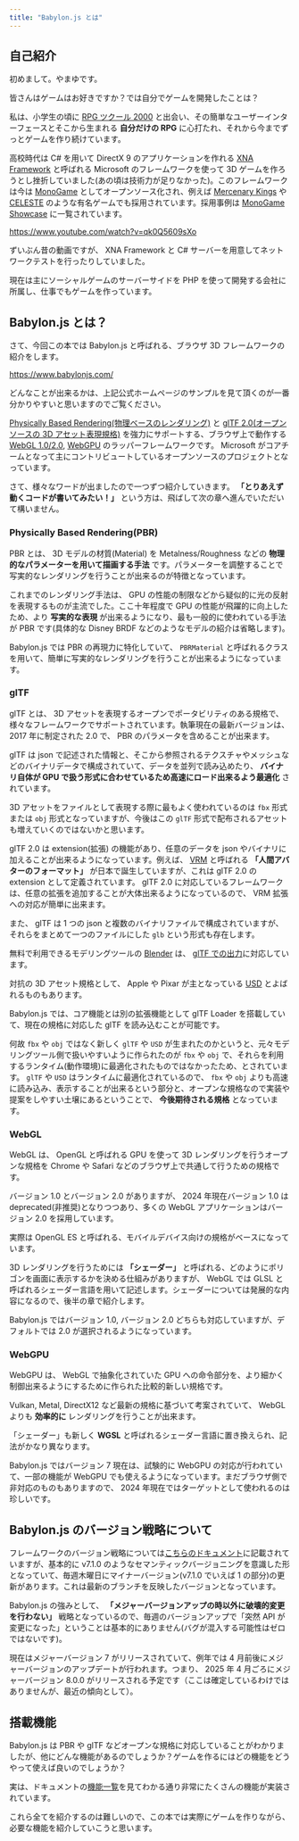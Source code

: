 ```yaml
---
title: "Babylon.js とは"
---
```


## 自己紹介

初めまして。やまゆです。

皆さんはゲームはお好きですか？では自分でゲームを開発したことは？

私は、小学生の頃に [RPG ツクール 2000](https://rpgmakerofficial.com/product/products/rpg2000/index/) と出会い、その簡単なユーザーインターフェースとそこから生まれる **自分だけの RPG** に心打たれ、それから今までずっとゲームを作り続けています。

高校時代は C# を用いて DirectX 9 のアプリケーションを作れる [XNA Framework](https://ja.wikipedia.org/wiki/Microsoft_XNA) と呼ばれる Microsoft のフレームワークを使って 3D ゲームを作ろうとし挫折していました(あの頃は技術力が足りなかった)。このフレームワークは今は [MonoGame](https://monogame.net/) としてオープンソース化され、例えば [Mercenary Kings](https://mercenarykings.com/) や [CELESTE](https://www.celestegame.com/) のような有名ゲームでも採用されています。採用事例は [MonoGame Showcase](https://monogame.net/showcase/) に一覧されています。

<https://www.youtube.com/watch?v=qk0Q5609sXo>

ずいぶん昔の動画ですが、 XNA Framework と C# サーバーを用意してネットワークテストを行ったりしていました。

現在は主にソーシャルゲームのサーバーサイドを PHP を使って開発する会社に所属し、仕事でもゲームを作っています。

## Babylon.js とは？

さて、今回この本では Babylon.js と呼ばれる、ブラウザ 3D フレームワークの紹介をします。

<https://www.babylonjs.com/>

どんなことが出来るかは、上記公式ホームページのサンプルを見て頂くのが一番分かりやすいと思いますのでご覧ください。

[Physically Based Rendering(物理ベースのレンダリング)](https://ja.wikipedia.org/wiki/%E7%89%A9%E7%90%86%E3%83%99%E3%83%BC%E3%82%B9%E3%82%B7%E3%82%A7%E3%83%BC%E3%83%87%E3%82%A3%E3%83%B3%E3%82%B0) と [glTF 2.0(オープンソースの 3D アセット表現規格)](https://ja.wikipedia.org/wiki/GlTF#glTF_2.0) を強力にサポートする、ブラウザ上で動作する [WebGL 1.0/2.0](https://ja.wikipedia.org/wiki/WebGL), [WebGPU](https://ja.wikipedia.org/wiki/WebGPU) のラッパーフレームワークです。 Microsoft がコアチームとなって主にコントリビュートしているオープンソースのプロジェクトとなっています。

さて、様々なワードが出ましたので一つずつ紹介していきます。 **「とりあえず動くコードが書いてみたい！」** という方は、飛ばして次の章へ進んでいただいて構いません。

### Physically Based Rendering(PBR)

PBR とは、 3D モデルの材質(Material) を Metalness/Roughness などの **物理的なパラメーターを用いて描画する手法** です。パラメーターを調整することで写実的なレンダリングを行うことが出来るのが特徴となっています。

これまでのレンダリング手法は、 GPU の性能の制限などから疑似的に光の反射を表現するものが主流でした。ここ十年程度で GPU の性能が飛躍的に向上したため、より **写実的な表現** が出来るようになり、最も一般的に使われている手法が PBR です(具体的な Disney BRDF などのようなモデルの紹介は省略します)。

Babylon.js では PBR の再現力に特化していて、 `PBRMaterial` と呼ばれるクラスを用いて、簡単に写実的なレンダリングを行うことが出来るようになっています。

### glTF

glTF とは、 3D アセットを表現するオープンでポータビリティのある規格で、様々なフレームワークでサポートされています。執筆現在の最新バージョンは、 2017 年に制定された 2.0 で、 PBR のパラメータを含めることが出来ます。

glTF は json で記述された情報と、そこから参照されるテクスチャやメッシュなどのバイナリデータで構成されていて、データを並列で読み込めたり、 **バイナリ自体が GPU で扱う形式に合わせているため高速にロード出来るよう最適化** されています。

3D アセットをファイルとして表現する際に最もよく使われているのは `fbx` 形式または `obj` 形式となっていますが、今後はこの `glTF` 形式で配布されるアセットも増えていくのではないかと思います。

glTF 2.0 は extension(拡張) の機能があり、任意のデータを json やバイナリに加えることが出来るようになっています。例えば、 [VRM](https://vrm.dev/) と呼ばれる **「人間アバターのフォーマット」** が日本で誕生していますが、これは glTF 2.0 の extension として定義されています。 glTF 2.0 に対応しているフレームワークは、任意の拡張を追加することが大体出来るようになっているので、 VRM 拡張への対応が簡単に出来ます。

また、 glTF は 1 つの json と複数のバイナリファイルで構成されていますが、それらをまとめて一つのファイルにした `glb` という形式も存在します。

無料で利用できるモデリングツールの [Blender](https://www.blender.jp/) は、 [glTF での出力](https://docs.blender.org/manual/ja/dev/addons/import_export/scene_gltf2.html)に対応しています。

対抗の 3D アセット規格として、 Apple や Pixar が主となっている [USD](https://openusd.org/release/index.html) とよばれるものもあります。

Babylon.js では、コア機能とは別の拡張機能として glTF Loader を搭載していて、現在の規格に対応した glTF を読み込むことが可能です。

何故 `fbx` や `obj` ではなく新しく `glTF` や `USD` が生まれたのかというと、元々モデリングツール側で扱いやすいように作られたのが `fbx` や `obj` で、それらを利用するランタイム(動作環境)に最適化されたものではなかったため、とされています。 `glTF` や `USD` はランタイムに最適化されているので、 `fbx` や `obj` よりも高速に読み込み、表示することが出来るという部分と、オープンな規格なので実装や提案をしやすい土壌にあるということで、 **今後期待される規格** となっています。

### WebGL

WebGL は、 OpenGL と呼ばれる GPU を使って 3D レンダリングを行うオープンな規格を Chrome や Safari などのブラウザ上で共通して行うための規格です。

バージョン 1.0 とバージョン 2.0 がありますが、 2024 年現在バージョン 1.0 は deprecated(非推奨)となりつつあり、多くの WebGL アプリケーションはバージョン 2.0 を採用しています。

実際は OpenGL ES と呼ばれる、モバイルデバイス向けの規格がベースになっています。

3D レンダリングを行うためには **「シェーダー」** と呼ばれる、どのようにポリゴンを画面に表示するかを決める仕組みがありますが、 WebGL では GLSL と呼ばれるシェーダー言語を用いて記述します。シェーダーについては発展的な内容になるので、後半の章で紹介します。

Babylon.js ではバージョン 1.0, バージョン 2.0 どちらも対応していますが、デフォルトでは 2.0 が選択されるようになっています。

### WebGPU

WebGPU は、 WebGL で抽象化されていた GPU への命令部分を、より細かく制御出来るようにするために作られた比較的新しい規格です。

Vulkan, Metal, DirectX12 など最新の規格に基づいて考案されていて、 WebGL よりも **効率的に** レンダリングを行うことが出来ます。

「シェーダー」も新しく **WGSL** と呼ばれるシェーダー言語に置き換えられ、記法がかなり異なります。

Babylon.js ではバージョン 7 現在は、試験的に WebGPU の対応が行われていて、一部の機能が WebGPU でも使えるようになっています。まだブラウザ側で非対応のものもありますので、 2024 年現在ではターゲットとして使われるのは珍しいです。

## Babylon.js のバージョン戦略について

フレームワークのバージョン戦略については[こちらのドキュメント](https://doc.babylonjs.com/setup/frameworkPackages/frameworkVers)に記載されていますが、基本的に v7.1.0 のようなセマンティックバージョニングを意識した形となっていて、毎週木曜日にマイナーバージョン(v7.1.0 でいえば 1 の部分)の更新があります。これは最新のブランチを反映したバージョンとなっています。

Babylon.js の強みとして、 **「メジャーバージョンアップの時以外に破壊的変更を行わない」** 戦略となっているので、毎週のバージョンアップで「突然 API が変更になった」ということは基本的にありません(バグが混入する可能性はゼロではないです)。

現在はメジャーバージョン 7 がリリースされていて、例年では 4 月前後にメジャーバージョンのアップデートが行われます。つまり、 2025 年 4 月ごろにメジャーバージョン 8.0.0 がリリースされる予定です（ここは確定しているわけではありませんが、最近の傾向として）。

## 搭載機能

Babylon.js は PBR や glTF などオープンな規格に対応していることがわかりましたが、他にどんな機能があるのでしょうか？ゲームを作るにはどの機能をどうやって使えば良いのでしょうか？

実は、ドキュメントの[機能一覧](https://doc.babylonjs.com/features/featuresDeepDive)を見てわかる通り非常にたくさんの機能が実装されています。

これら全てを紹介するのは難しいので、この本では実際にゲームを作りながら、必要な機能を紹介していこうと思います。
